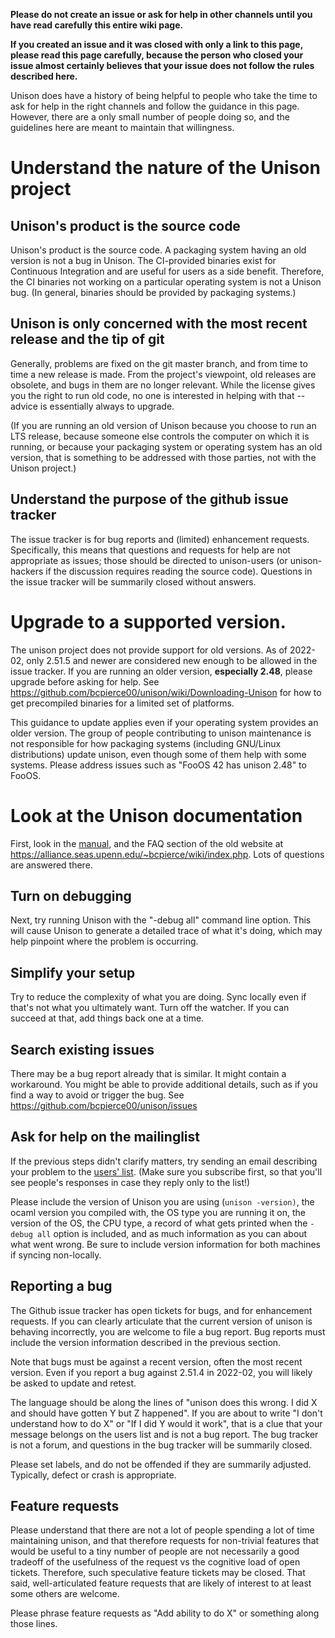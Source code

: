 **Please do not create an issue or ask for help in other channels until you have read carefully this entire wiki page.**

**If you created an issue and it was closed with only a link to this page, please read this page carefully, because the person who closed your issue almost certainly believes that your issue does not follow the rules described here.**

Unison does have a history of being helpful to people who take the time to ask for help in the right channels and follow the guidance in this page.   However, there are a only small number of people doing so, and the guidelines here are meant to maintain that willingness.

# Understand the nature of the Unison project

## Unison's product is the source code

Unison's product is the source code. A packaging system having an old version is not a bug in Unison. The CI-provided binaries exist for Continuous Integration and are useful for users as a side benefit. Therefore, the CI binaries not working on a particular operating system is not a Unison bug. (In general, binaries should be provided by packaging systems.)

## Unison is only concerned with the most recent release and the tip of git

Generally, problems are fixed on the git master branch, and from time to time a new release is made.  From the project's viewpoint, old releases are obsolete, and bugs in them are no longer relevant.  While the license gives you the right to run old code, no one is interested in helping with that  -- advice is essentially always to upgrade.

(If you are running an old version of Unison because you choose to run an LTS release, because someone else controls the computer on which it is running, or because your packaging system or operating system has an old version, that is something to be addressed with those parties, not with the Unison project.)

## Understand the purpose of the github issue tracker

The issue tracker is for bug reports and (limited) enhancement requests. Specifically, this means that questions and requests for help are not appropriate as issues; those should be directed to unison-users (or unison-hackers if the discussion requires reading the source code).  Questions in the issue tracker will be summarily closed without answers.

# Upgrade to a supported version.

The unison project does not provide support for old versions.  As of 2022-02, only 2.51.5 and newer are considered new enough to be allowed in the issue tracker.  If you are running an older version, **especially 2.48**, please upgrade before asking for help.  See https://github.com/bcpierce00/unison/wiki/Downloading-Unison for how to get precompiled binaries for a limited set of platforms.

This guidance to update applies even if your operating system provides an older version.  The group of people contributing to unison maintenance is not responsible for how packaging systems (including GNU/Linux distributions) update unison, even though some of them help with some systems.   Please address issues such as "FooOS 42 has unison 2.48" to FooOS.

# Look at the Unison documentation

First, look in the [manual](https://github.com/bcpierce00/unison/tree/documentation), and the FAQ section of the old website at https://alliance.seas.upenn.edu/~bcpierce/wiki/index.php.  Lots of questions are answered there.

## Turn on debugging

Next, try running Unison with the "-debug all" command line option. This will cause Unison to generate a detailed trace of what it's doing, which may help pinpoint where the problem is occurring.

## Simplify your setup

Try to reduce the complexity of what you are doing.  Sync locally even if that's not what you ultimately want.  Turn off the watcher.  If you can succeed at that, add things back one at a time.

## Search existing issues

There may be a bug report already that is similar.  It might contain a workaround.   You might be able to provide additional details, such as if you find a way to avoid or trigger the bug.   See https://github.com/bcpierce00/unison/issues

## Ask for help on the mailinglist

If the previous steps didn't clarify matters, try sending an email describing your problem to the [users' list](https://github.com/bcpierce00/unison/wiki/Mailing-Lists). (Make sure you subscribe first, so that you'll see people's responses in case they reply only to the list!)

Please include the version of Unison you are using (`unison -version)`, the ocaml version you compiled with, the OS type you are running it on, the version of the OS, the CPU type, a record of what gets printed when the ``-debug all`` option is included, and as much information as you can about what went wrong.  Be sure to include version information for both machines if syncing non-locally.

## Reporting a bug

The Github issue tracker has open tickets for bugs, and for enhancement requests.   If you can clearly articulate that the current version of unison is behaving incorrectly, you are welcome to file a bug report.  Bug reports must include the version information described in the previous section.

Note that bugs must be against a recent version, often the most recent version.  Even if you report a bug against 2.51.4 in 2022-02, you will likely be asked to update and retest.

The language should be along the lines of "unison does this wrong.  I did X and should have gotten Y but Z happened".  If you are about to write "I don't understand how to do X" or "If I did Y would it work", that is a clue that your message belongs on the users list and is not a bug report.   The bug tracker is not a forum, and questions in the bug tracker will be summarily closed.

Please set labels, and do not be offended if they are summarily adjusted.  Typically, defect or crash is appropriate.

## Feature requests

Please understand that there are not a lot of people spending a lot of time maintaining unison, and that therefore requests for non-trivial features that would be useful to a tiny number of people are not necessarily a good tradeoff of the usefulness of the request vs the cognitive load of open tickets.  Therefore, such speculative feature tickets may be closed.   That said, well-articulated feature requests that are likely of interest to at least some others are welcome.

Please phrase feature requests as "Add ability to do X" or something along those lines.